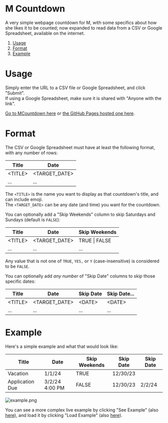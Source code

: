 # M Countdown

A very simple webpage countdown for M, with some specifics about how she likes it to be counted;
now expanded to read data from a CSV or Google Spreadsheet, available on the internet.

1. [Usage](#usage)
1. [Format](#format)
1. [Example](#example)

# Usage
Simply enter the URL to a CSV file or Google Spreadsheet, and click "Submit".  
If using a Google Spreadsheet, make sure it is shared with "Anyone with the link".

[Go to MCountdown here](MCountdown.html) or [the GitHub Pages hosted one here](https://rkanter.github.io/MCountdown/MCountdown.html).

# Format
The CSV or Google Spreadsheet must have at least the following format, with any number of rows:

| Title     | Date            |
|-----------|-----------------|
| \<TITLE\> | \<TARGET_DATE\> |
| ...       | ...             |
The `<TITLE>` is the name you want to display as that countdown's title, and can include emoji.  
The `<TARGET_DATE>` can be any date (and time) you want for the countdown.

You can optionally add a "Skip Weekends" column to skip Saturdays and Sundays (default is `FALSE`):

| Title     | Date            | Skip Weekends |
|-----------|-----------------|---------------|
| \<TITLE\> | \<TARGET_DATE\> | TRUE \| FALSE |
| ...       | ...             | ...           |
Any value that is not one of `TRUE`, `YES,` or `Y` (case-insensitive) is considered to be `FALSE`.

You can optionally add _any number_ of "Skip Date" columns to skip those specific dates:

| Title     | Date            | Skip Date | Skip Date... |
|-----------|-----------------|-----------|--------------|
| \<TITLE\> | \<TARGET_DATE\> | \<DATE\>  | \<DATE\>     |
| ...       | ...             | ...       | ...          |


# Example
Here's a simple example and what that would look like:

| Title           | Date            | Skip Weekends | Skip Date | Skip Date |
|-----------------|-----------------|---------------|-----------|-----------|
| Vacation        | 1/1/24          | TRUE          | 12/30/23  |           |
| Application Due | 3/2/24 4:00 PM  | FALSE         | 12/30/23  | 2/2/24    |

![example.png](example.png)

You can see a more complex live example by clicking "See Example" (also [here](https://docs.google.com/spreadsheets/d/1WiAqdmNUpdFK9TNP__R8MHtbhNRjhG67PAY-nQC7roo/edit?pli=1#gid=0)), and
load it by clicking "Load Example" (also [here](MCountdown.html?source=https%3A%2F%2Fdocs.google.com%2Fspreadsheets%2Fd%2F1WiAqdmNUpdFK9TNP__R8MHtbhNRjhG67PAY-nQC7roo%2Fedit%3Fpli%3D1%23gid%3D0)).
